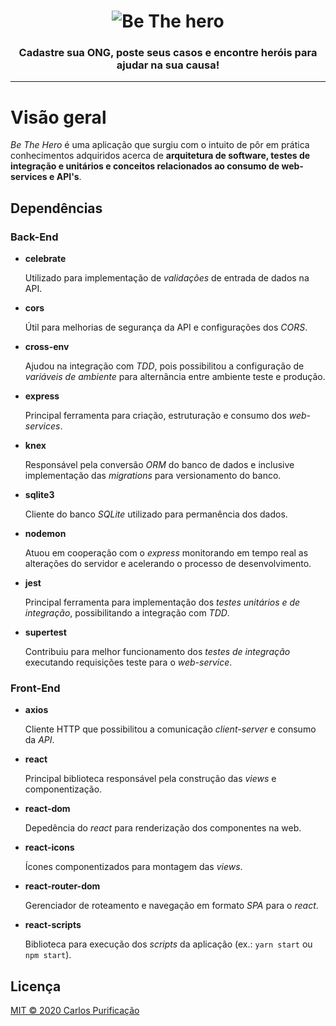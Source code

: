<h1 align="center"><img src="https://imgur.com/VB8Zpj4.png" alt="Be The hero" /></h1>

<h3 align="center">
  Cadastre sua ONG, poste seus casos e encontre heróis para ajudar na sua causa!
</h3>

<hr>

# Visão geral

*Be The Hero* é uma aplicação que surgiu com o intuito de pôr em prática conhecimentos adquiridos acerca de **arquitetura de software, testes de integração e unitários e conceitos relacionados ao consumo de web-services e API's**.

## Dependências

### Back-End

- **celebrate**

  Utilizado para implementação de *validações* de entrada de dados na API.

- **cors**

  Útil para melhorias de segurança da API e configurações dos *CORS*.

- **cross-env**

  Ajudou na integração com *TDD*, pois possibilitou a configuração de *variáveis de ambiente* para alternância entre ambiente teste e produção.

- **express**

  Principal ferramenta para criação, estruturação e consumo dos *web-services*.

- **knex**

  Responsável pela conversão *ORM* do banco de dados e inclusive implementação das *migrations* para versionamento do banco.

- **sqlite3**

  Cliente do banco *SQLite* utilizado para permanência dos dados.

- **nodemon**

  Atuou em cooperação com o *express* monitorando em tempo real as alterações do servidor e acelerando o processo de desenvolvimento.

- **jest**

  Principal ferramenta para implementação dos *testes unitários e de integração*, possibilitando a integração com *TDD*.

- **supertest**

  Contribuiu para melhor funcionamento dos *testes de integração* executando requisições teste para o *web-service*.

### Front-End

- **axios**

  Cliente HTTP que possibilitou a comunicação *client-server* e consumo da *API*.

- **react**

  Principal biblioteca responsável pela construção das *views* e componentização.

- **react-dom**

  Depedência do *react* para renderização dos componentes na web.

- **react-icons**

  Ícones componentizados para montagem das *views*.

- **react-router-dom**

  Gerenciador de roteamento e navegação em formato *SPA* para o *react*.

- **react-scripts**

  Biblioteca para execução dos *scripts* da aplicação (ex.: `yarn start` ou `npm start`).

## Licença

[MIT &copy; 2020 Carlos Purificação](LICENSE)
